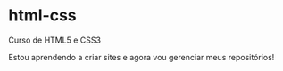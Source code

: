# html-css
Curso de HTML5 e CSS3


Estou aprendendo a criar sites e agora vou gerenciar meus repositórios!